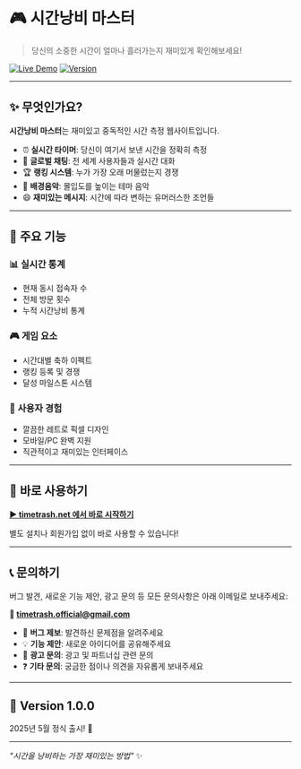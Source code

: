 # 🎮 시간낭비 마스터

> 당신의 소중한 시간이 얼마나 흘러가는지 재미있게 확인해보세요!

[![Live Demo](https://img.shields.io/badge/🌐_Live_Demo-timetrash.net-brightgreen)](https://timetrash.net)
[![Version](https://img.shields.io/badge/Version-1.0.0-blue)](https://github.com/your-username/timewaster-project)

---

## ✨ 무엇인가요?

**시간낭비 마스터**는 재미있고 중독적인 시간 측정 웹사이트입니다. 

- ⏰ **실시간 타이머**: 당신이 여기서 보낸 시간을 정확히 측정
- 💬 **글로벌 채팅**: 전 세계 사용자들과 실시간 대화
- 🏆 **랭킹 시스템**: 누가 가장 오래 머물렀는지 경쟁
- 🎵 **배경음악**: 몰입도를 높이는 테마 음악
- 😄 **재미있는 메시지**: 시간에 따라 변하는 유머러스한 조언들

---

## 🎯 주요 기능

### 📊 **실시간 통계**
- 현재 동시 접속자 수
- 전체 방문 횟수
- 누적 시간낭비 통계

### 🎮 **게임 요소**
- 시간대별 축하 이펙트
- 랭킹 등록 및 경쟁
- 달성 마일스톤 시스템

### 💫 **사용자 경험**
- 깔끔한 레트로 픽셀 디자인
- 모바일/PC 완벽 지원
- 직관적이고 재미있는 인터페이스

---

## 🚀 바로 사용하기

**[▶️ timetrash.net 에서 바로 시작하기](https://timetrash.net)**

별도 설치나 회원가입 없이 바로 사용할 수 있습니다!

---

## 📞 문의하기

버그 발견, 새로운 기능 제안, 광고 문의 등 모든 문의사항은 아래 이메일로 보내주세요:

**📧 timetrash.official@gmail.com**

- 🐛 **버그 제보**: 발견하신 문제점을 알려주세요
- 💡 **기능 제안**: 새로운 아이디어를 공유해주세요  
- 📢 **광고 문의**: 광고 및 파트너십 관련 문의
- ❓ **기타 문의**: 궁금한 점이나 의견을 자유롭게 보내주세요

---

## 🎉 Version 1.0.0

2025년 5월 정식 출시! 🎊

---

*"시간을 낭비하는 가장 재미있는 방법"* ✨
